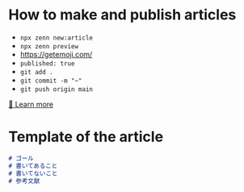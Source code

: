 # How to make and publish articles
- `npx zenn new:article`
- `npx zenn preview`
- https://getemoji.com/
- `published: true`
- `git add .`
- `git commit -m "~"`
- `git push origin main`

[📘 Learn more](https://zenn.dev/zenn/articles/zenn-cli-guide)

# Template of the article
```md
# ゴール
# 書いてあること
# 書いてないこと
# 参考文献
```